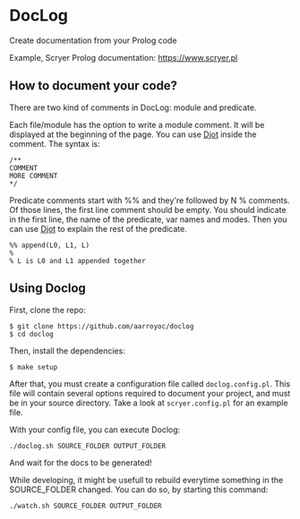 # DocLog

Create documentation from your Prolog code

Example, Scryer Prolog documentation: https://www.scryer.pl

## How to document your code?

There are two kind of comments in DocLog: module and predicate.

Each file/module has the option to write a module comment. It will be displayed at the beginning of the page. You can use [Djot](https://djot.net/) inside the comment. The syntax is:
```
/**
COMMENT
MORE COMMENT
*/
```

Predicate comments start with %% and they're followed by N % comments. Of those lines, the first line comment should be empty. You should indicate in the first line, the name of the predicate, var names and modes. Then you can use [Djot](https://djot.net/) to explain the rest of the predicate.

```
%% append(L0, L1, L)
%
% L is L0 and L1 appended together
```

## Using Doclog

First, clone the repo:

```
$ git clone https://github.com/aarroyoc/doclog
$ cd doclog
```

Then, install the dependencies:

```
$ make setup
```

After that, you must create a configuration file called `doclog.config.pl`. This file will contain several options required to document your project, and must be in your source directory. Take a look at `scryer.config.pl` for an example file.

With your config file, you can execute Doclog:

```
./doclog.sh SOURCE_FOLDER OUTPUT_FOLDER
```

And wait for the docs to be generated!

While developing, it might be usefull to rebuild everytime something in the SOURCE\_FOLDER changed. You can do so, by starting this command:

```
./watch.sh SOURCE_FOLDER OUTPUT_FOLDER
```
